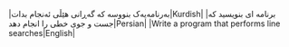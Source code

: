 |بەرنامەیەک بنووسە کە گەڕانی هێڵی ئەنجام بدات|Kurdish|
|برنامه ای بنویسید که جست و جوی خطی را  انجام دهد|Persian|
|Write a program that performs line searches|English|
